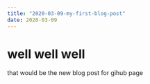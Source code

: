 ```yaml
---
title: "2020-03-09-my-first-blog-post"
date: 2020-03-09
---
```


# well well well
that would be the new blog post for gihub page 
